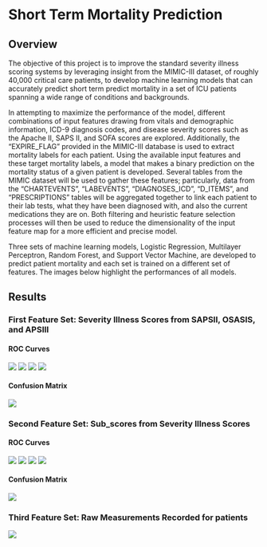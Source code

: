 # Short Term Mortality Prediction

## Overview

The objective of this project is to improve the standard severity illness scoring systems by leveraging insight from the MIMIC-III dataset, of roughly 40,000 critical care patients, to develop machine learning models that can accurately predict short term predict mortality in a set of ICU patients spanning a wide range of conditions and backgrounds.

In attempting to maximize the performance of the model, different combinations of input features drawing from vitals and demographic information, ICD-9 diagnosis codes, and disease severity scores such as the Apache II, SAPS II, and SOFA scores are explored. Additionally, the “EXPIRE_FLAG” provided in the MIMIC-III database is used to extract mortality labels for each patient. Using the available input features and these target mortality labels, a model that makes a binary prediction on the mortality status of a given patient is developed. Several tables from the MIMIC dataset will be used to gather these features; particularly, data from the “CHARTEVENTS”, “LABEVENTS”, “DIAGNOSES_ICD”, “D_ITEMS”, and “PRESCRIPTIONS” tables will be aggregated together to link each patient to their lab tests, what they have been diagnosed with, and also the current medications they are on. Both filtering and heuristic feature selection processes will then be used to reduce the dimensionality of the input feature map for a more efficient and precise model.

Three sets of machine learning models, Logistic Regression, Multilayer Perceptron, Random Forest, and Support Vector Machine, are developed to predict patient mortality and each set is trained on a different set of features. The images below highlight the performances of all models.

## Results

### First Feature Set: Severity Illness Scores from SAPSII, OSASIS, and APSIII
#### ROC Curves
![](figures/Illness_scores/logistic_regression.png)
![](figures/Illness_scores/mlp.png)
![](figures/Illness_scores/random_forest.png)
![](figures/Illness_scores/svm.png)
#### Confusion Matrix
![](figures/Illness_scores/confusion_matrix.png)

### Second Feature Set: Sub_scores from Severity Illness Scores
#### ROC Curves
![](figures/Subscores/logistic_regression.png)
![](figures/Subscores/mlp.png)
![](figures/Subscores/random_forest.png)
![](figures/Subscores/svm.png)
#### Confusion Matrix
![](figures/Subscores/confusion_matrix.png)

### Third Feature Set: Raw Measurements Recorded for patients
![](figures/Raw_features/all_models.png)
